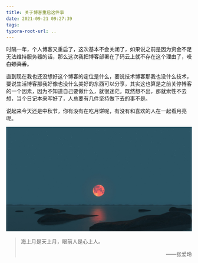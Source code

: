 ```yaml
---
title: 关于博客重启这件事
date: 2021-09-21 09:27:39
tags:
typora-root-url: ..
---
```


时隔一年，个人博客又重启了，这次基本不会关闭了，如果说之前是因为资金不足无法维持服务器的话，那么这次我把博客部署在了码云上就不存在这个理由了，~~哎白嫖真香~~。



直到现在我也还没想好这个博客的定位是什么，要说技术博客那我也没什么技术，要说生活博客那我好像也没什么美好的东西可以分享，其实这也算是之前关停博客的一个因素，因为不知道自己要做什么，就很迷茫。既然想不出，那就索性不去想，当个日记本来写好了，人总要有几件坚持做下去的事不是。



说起来今天还是中秋节，你有没有在吃月饼呢，有没有和喜欢的人在一起看月亮呢。



![](/images/%E5%85%B3%E4%BA%8E%E5%8D%9A%E5%AE%A2%E9%87%8D%E5%90%AF%E8%BF%99%E4%BB%B6%E4%BA%8B/wallhaven-p8yq59_1920x1080.png)



> 海上月是天上月，眼前人是心上人。
>
> <p style="text-align:right">——张爱玲</p>
